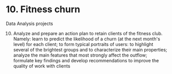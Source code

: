 # 10. Fitness churn
Data Analysis projects

10. Analyze and prepare an action plan to retain clients of the fitness club. Namely:
learn to predict the likelihood of a churn (at the next month's level) for each client;
to form typical portraits of users: to highlight several of the brightest groups and to characterize their main properties;
analyze the main features that most strongly affect the outflow;
formulate key findings and develop recommendations to improve the quality of work with clients
